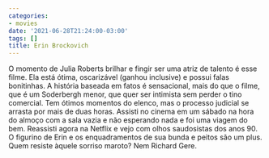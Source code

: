 ```yaml
---
categories:
- movies
date: '2021-06-28T21:24:00-03:00'
tags: []
title: Erin Brockovich
---
```


O momento de Julia Roberts brilhar e fingir ser uma atriz de talento é esse filme. Ela está ótima, oscarizável (ganhou inclusive) e possui falas bonitinhas. A história baseada em fatos é sensacional, mais do que o filme, que é um Soderbergh menor, que quer ser intimista sem perder o tino comercial. Tem ótimos momentos do elenco, mas o processo judicial se arrasta por mais de duas horas. Assisti no cinema em um sábado na hora do almoço com a sala vazia e não esperando nada e foi uma viagem do bem. Reassisti agora na Netflix e vejo com olhos saudosistas dos anos 90. O figurino de Erin e os enquadramentos de sua bunda e peitos são um plus. Quem resiste àquele sorriso maroto? Nem Richard Gere.
